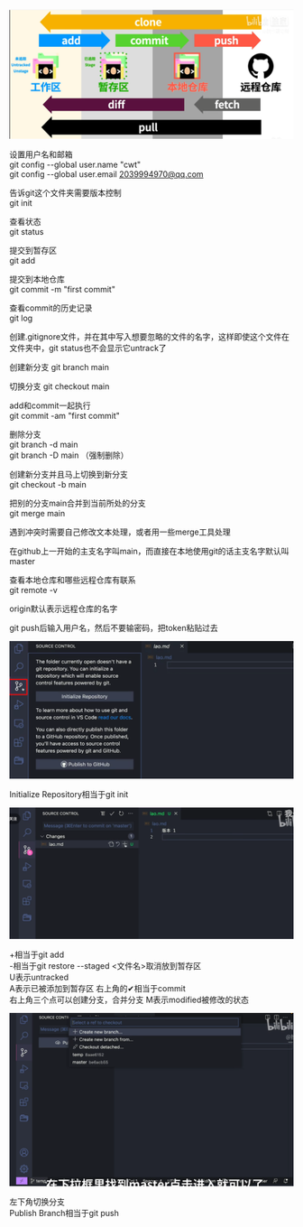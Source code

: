![Alt text](image/1688385660406.png)

设置用户名和邮箱  
git config --global user.name "cwt"  
git config --global user.email 2039994970@qq.com

告诉git这个文件夹需要版本控制  
git init

查看状态  
git status

提交到暂存区  
git add

提交到本地仓库  
git commit -m "first commit"

查看commit的历史记录  
git log

创建.gitignore文件，并在其中写入想要忽略的文件的名字，这样即使这个文件在文件夹中，git status也不会显示它untrack了

创建新分支
git branch main

切换分支
git checkout main

add和commit一起执行  
git commit -am "first commit"  

删除分支  
git branch -d main  
git branch -D main （强制删除）

创建新分支并且马上切换到新分支  
git checkout -b main

把别的分支main合并到当前所处的分支  
git merge main

遇到冲突时需要自己修改文本处理，或者用一些merge工具处理

在github上一开始的主支名字叫main，而直接在本地使用git的话主支名字默认叫master

查看本地仓库和哪些远程仓库有联系  
git remote -v

origin默认表示远程仓库的名字

git push后输入用户名，然后不要输密码，把token粘贴过去

![Alt text](image/1688387874428.png)

Initialize Repository相当于git init

![Alt text](image/1688387948683.png)

+相当于git add  
-相当于git restore --staged <文件名>取消放到暂存区  
U表示untracked  
A表示已被添加到暂存区
右上角的✔相当于commit  
右上角三个点可以创建分支，合并分支 
M表示modified被修改的状态

![Alt text](image/1688388291756.png)

左下角切换分支  
Publish Branch相当于git push